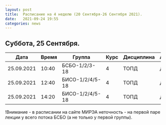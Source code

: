 ```yaml
---
layout: post
title:  Расписание на 4 неделю (20 Сентября-26 Сентября 2021).
date:   2021-09-24 19:55
categories: news
---
```


## Суббота, 25 Сентября.

| Дата          | Время   | Группа        | Курс | Дисциплина  | Аудитория | Материалы |
| ------------- | ------- | ------------- | ---- | ----------- | --------- | --------- |
|25.09.2021     |10:40    |БСБО-1/2/3-18  |4     |ТОПД         |   Д       |[Discord](https://discord.gg/7KEzUhANaa)|
|25.09.2021     |12:40    |БИСО-1/2/4/5-18|4     |ТОПД         |   Д       |[Discord](https://discord.gg/XCDKPyKM4X)|
|25.09.2021     |14:20    |БИСО-1/2/4/5-18|4     |ТОПД         |   Д       |[Discord](https://discord.gg/XCDKPyKM4X)|

!Внимание - в расписании на сайте МИРЭА неточность - на первой паре лекции у всего потока БСБО (а не только у первой группы).
